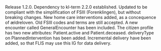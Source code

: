 Release 1.2.0. Dependency to kl-term 2.2.0 established. Updated to be compliant with the simplification of FSIII (Forenklingen), but without breaking changes. New home care interventions added, as a concequence of ældreloven. Old FSIII codes and terms are still accepted. A new encounter called GeneralEncounter has been included.
The citizen profile has two new attributes: Patient.active and Patient.deceased. deliveryType on PlannedIntervention has been added. Incremental delivery have been added, so that FLIS may use this IG for data delivery.